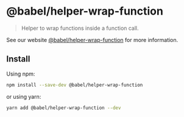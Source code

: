 # @babel/helper-wrap-function

> Helper to wrap functions inside a function call.

See our website [@babel/helper-wrap-function](https://babeljs.io/docs/en/next/babel-helper-wrap-function.html) for more information.

## Install

Using npm:

```bash
npm install --save-dev @babel/helper-wrap-function
```

or using yarn:

```bash
yarn add @babel/helper-wrap-function --dev
```


